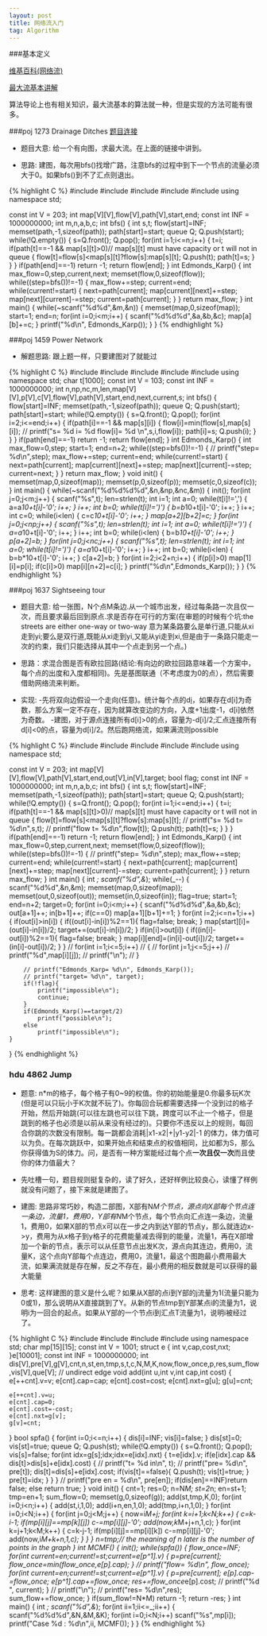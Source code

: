 ```yaml
---
layout: post
title: 网络流入门
tag: Algorithm
---
```


###基本定义

[维基百科(网络流)](https://zh.wikipedia.org/wiki/%E7%BD%91%E7%BB%9C%E6%B5%81)

[最大流基本讲解](http://www.cnblogs.com/Booble/archive/2011/03/04/1970453.html)

算法导论上也有相关知识，最大流基本的算法就一种，但是实现的方法可能有很多。

###poj 1273 Drainage Ditches
[题目连接](http://poj.org/problem?id=1273)

* 题目大意: 给一个有向图，求最大流。在上面的链接中讲到。

* 思路: 建图，每次用bfs()找增广路，注意bfs的过程中到下一个节点的流量必须大于0。如果bfs()到不了汇点则退出。

{% highlight C %}
#include <iostream>
#include <queue>
#include <cstring>
#include <cstdio>
#include <vector>
using namespace std;

const int V = 203;
int map[V][V],flow[V],path[V],start,end;
const int INF = 1000000000;
int m,n,a,b,c;
int bfs()
{
	int s,t;
	flow[start]=INF;
	memset(path,-1,sizeof(path));
	path[start]=start;
	queue<int> Q;
	Q.push(start);
	while(!Q.empty())
	{
		s=Q.front();
		Q.pop();
		for(int i=1;i<=n;i++)
		{
			t=i;
			if(path[t]==-1 && map[s][t]>0)// map[s][t] must have capacity or t will not in queue
			{
				flow[t]=flow[s]<map[s][t]?flow[s]:map[s][t];
				Q.push(t);
				path[t]=s;
			}
		}
	}
	if(path[end]==-1)
		return -1;
	return flow[end];
}
int Edmonds_Karp()
{
	int max_flow=0,step,current,next;
	memset(flow,0,sizeof(flow));
	while((step=bfs())!=-1)
	{
		max_flow+=step;
		current=end;
		while(current!=start)
		{
			next=path[current];
			map[current][next]+=step;
			map[next][current]-=step;
			current=path[current];
		}
	}
	return max_flow;
}
int main()
{
	while(~scanf("%d%d",&m,&n))
	{
		memset(map,0,sizeof(map));
		start=1;
		end=n;
		for(int i=0;i<m;i++)
		{
			scanf("%d%d%d",&a,&b,&c);
			map[a][b]+=c;
		}
		printf("%d\n", Edmonds_Karp());
	}
}
{% endhighlight %}

###poj 1459 Power Network

* 解题思路: 跟上题一样，只要建图对了就能过

{% highlight C %}
#include <iostream>
#include <cstdio>
#include <cstring>
#include <cmath>
#include <queue>
using namespace std;
char t[1000];
const int V = 103;
const int INF = 1000000000;
int n,np,nc,m,len,map[V][V],p[V],c[V],flow[V],path[V],start,end,next,current,s;
int bfs()
{
	flow[start]=INF;
	memset(path,-1,sizeof(path));
	queue<int> Q;
	Q.push(start);
	path[start]=start;
	while(!Q.empty())
	{
		s=Q.front();
		Q.pop();
		for(int i=2;i<=end;i++)
		{
			if(path[i]==-1 && map[s][i])
			{
				flow[i]=min(flow[s],map[s][i]);
				// printf("s= %d  i= %d  flow[i]= %d \n",s,i,flow[i]);
				path[i]=s;
				Q.push(i);
			}
		}
	}
	if(path[end]==-1)
		return -1;
	return flow[end];
}
int Edmonds_Karp()
{
	int max_flow=0,step;
	start=1;
	end=n+2;
	while((step=bfs())!=-1)
	{
		// printf("step= %d\n",step);
		max_flow+=step;
		current=end;
		while(current!=start)
		{
			next=path[current];
			map[current][next]+=step;
			map[next][current]-=step;
			current=next;
		}
	}
	return max_flow;
}
void init()
{
	memset(map,0,sizeof(map));
	memset(p,0,sizeof(p));
	memset(c,0,sizeof(c));
}
int main()
{
	while(~scanf("%d%d%d%d",&n,&np,&nc,&m))
	{
		init();
		for(int j=0;j<m;j++)
		{
			scanf("%s",t);
			len=strlen(t);
			int i=1;
			int a=0;
			while(t[i]!=',')
			{
				a=a*10+t[i]-'0';
				i++;
			}
			i++;
			int b=0;
			while(t[i]!=')')
			{
				b=b*10+t[i]-'0';
				i++;
			}
			i++;
			int c=0;
			while(i<len)
			{
				c=c*10+t[i]-'0';
				i++;
			}
			map[a+2][b+2]=c;
		}
		for(int j=0;j<np;j++)
		{
			scanf("%s",t);
			len=strlen(t);
			int i=1;
			int a=0;
			while(t[i]!=')')
			{
				a=a*10+t[i]-'0';
				i++;
			}
			i++;
			int b=0;
			while(i<len)
			{
				b=b*10+t[i]-'0';
				i++;
			}
			p[a+2]=b;
		}
		for(int j=0;j<nc;j++)
		{
			scanf("%s",t);
			len=strlen(t);
			int i=1;
			int a=0;
			while(t[i]!=')')
			{
				a=a*10+t[i]-'0';
				i++;
			}
			i++;
			int b=0;
			while(i<len)
			{
				b=b*10+t[i]-'0';
				i++;
			}
			c[a+2]=b;
		}
		for(int i=2;i<2+n;i++)
		{
			if(p[i]>0)
				map[1][i]=p[i];
			if(c[i]>0)
				map[i][n+2]=c[i];
		}
		printf("%d\n",Edmonds_Karp());
	}
}
{% endhighlight %}

###poj 1637 Sightseeing tour

* 题目大意: 给一张图，N个点M条边.从一个城市出发，经过每条路一次且仅一次，而且要求最后回到原点.求是否存在可行的方案(在审题的时候有个坑:the streets are either one-way or two-way 意为某条路要么是单行道,只能从xi走到yi;要么是双行道,既能从xi走到yi,又能从yi走到xi,但是由于一条路只能走一次的约束，我们只能选择从其中一个点走到另一个点。)

* 思路：求混合图是否有欧拉回路(结论:有向边的欧拉回路意味着一个方案中，每个点的出度和入度都相同)。先是基图联通（不考虑度为0的点），然后需要借助网络流来判断。

* 实现: 
 -先将双向边假设一个走向(任意)。统计每个点的d[i](点的出度-点的入度)，如果存在d[i]为奇数，那么方案一定不存在，因为就算改变边的方向，入度+1出度-1，d[i]依然为奇数。
 -建图，对于源点连接所有d[i]>0的点，容量为-d[i]/2;汇点连接所有d[i]<0的点，容量为d[i]/2。然后跑网络流，如果满流则possible


{% highlight C %}
#include <iostream>
#include <queue>
#include <cstring>
#include <cstdio>
#include <cmath>
using namespace std;

const int V = 203;
int map[V][V],flow[V],path[V],start,end,out[V],in[V],target;
bool flag;
const int INF = 1000000000;
int m,n,a,b,c;
int bfs()
{
	int s,t;
	flow[start]=INF;
	memset(path,-1,sizeof(path));
	path[start]=start;
	queue<int> Q;
	Q.push(start);
	while(!Q.empty())
	{
		s=Q.front();
		Q.pop();
		for(int i=1;i<=end;i++)
		{
			t=i;
			if(path[t]==-1 && map[s][t]>0)// map[s][t] must have capacity or t will not in queue
			{
				flow[t]=flow[s]<map[s][t]?flow[s]:map[s][t];
				// printf("s= %d  t= %d\n",s,t);
				// printf("flow t= %d\n",flow[t]);
				Q.push(t);
				path[t]=s;
			}
		}
	}
	if(path[end]==-1)
		return -1;
	return flow[end];
}
int Edmonds_Karp()
{
	int max_flow=0,step,current,next;
	memset(flow,0,sizeof(flow));
	while((step=bfs())!=-1)
	{
		// printf("step= %d\n",step);
		max_flow+=step;
		current=end;
		while(current!=start)
		{
			next=path[current];
			map[current][next]+=step;
			map[next][current]-=step;
			current=path[current];
		}
	}
	return max_flow;
}
int main()
{
	int _;
	scanf("%d",&_);
	while(_--)
	{
		scanf("%d%d",&n,&m);
		memset(map,0,sizeof(map));
		memset(out,0,sizeof(out));
		memset(in,0,sizeof(in));
		flag=true;
		start=1;
		end=n+2;
		target=0;
		for(int i=0;i<m;i++)
		{
			scanf("%d%d%d",&a,&b,&c);
			out[a+1]++;
			in[b+1]++;
			if(c==0)
				map[a+1][b+1]+=1;
		}
		for(int i=2;i<=n+1;i++)
		{
			if(out[i]>in[i])
			{
				if((out[i]-in[i])%2==1){
					flag=false;
					break;
				}
				map[start][i]=(out[i]-in[i])/2;
				target+=(out[i]-in[i])/2;
			}
			if(in[i]>out[i])
			{
				if((in[i]-out[i])%2==1){
					flag=false;
					break;
				}
				map[i][end]=(in[i]-out[i])/2;
				target+=(in[i]-out[i])/2;
			}
		}
		// for(int i=1;i<=5;i++)
		// {
		// 	for(int j=1;j<=5;j++)
		// 		printf("%d",map[i][j]);
		// 	printf("\n");
		// }

		// printf("Edmonds_Karp= %d\n", Edmonds_Karp());
		// printf("target= %d\n", target);
		if(!flag){
			printf("impossible\n");
			continue;
		}
		if(Edmonds_Karp()==target/2)
			printf("possible\n");
		else
			printf("impossible\n");
	}
}
{% endhighlight %}

### hdu 4862 Jump

* 题意: n*m的格子，每个格子有0~9的权值。你的初始能量是0.你最多玩K次(但是可以只玩小于K次就不玩了)。你每回合玩都需要选择一个没到过的格子开始，然后开始跳(可以往左跳也可以往下跳，跨度可以不止一个格子，但是跳到的格子也必须是以前从来没有经过的)。只要你不违反以上的规则，每回合你跳的次数没有限制。每一跳都会消耗\|x1-x2\|+\|y1-y2\|-1 的体力，体力值可以为负。在每次跳跃中，如果开始点和结束点的权值相同，比如都为S，那么你获得值为S的体力。问，是否有一种方案能经过每个点**一次且仅一次**而且使你的体力值最大？

* 先吐槽一句，题目规则挺复杂的，读了好久，还好样例比较良心，读懂了样例就没有问题了，接下来就是建图了。

* 建图: 思路非常巧妙，构造二部图，X部有N*M个节点，源点向X部每个节点连一条边，流量1，费用0，Y部有N*M个节点，每个节点向汇点连一条边，流量1，费用0，如果X部的节点x可以在一步之内到达Y部的节点y，那么就连边x->y，费用为从x格子到y格子的花费能量减去得到的能量，流量1，再在X部增加一个新的节点，表示可以从任意节点出发K次，源点向其连边，费用0，流量K，这个点向Y部每个点连边，费用0，流量1，最这个图跑最小费用最大流，如果满流就是存在解，反之不存在，最小费用的相反数就是可以获得的最大能量

* 思考: 这样建图的意义是什么呢？如果从X部的点i到Y部的j流量为1(流量只能为0或1)，那么说明从X直接跳到了Y。从新的节点tmp到Y部某点i的流量为1，说明i为一回合的起点。如果从Y部的一个节点i到汇点T流量为1，说明i被经过了。


{% highlight C %}
#include <iostream>
#include <cstdio>
#include <cstring>
#include <queue>
using namespace std;
char mp[15][15];
const int V = 1001;
struct e
{
	int v,cap,cost,nxt;
}e[10001];
const int INF = 1000000000;
int dis[V],pre[V],g[V],cnt,n,st,en,tmp,s,t,c,N,M,K,now,flow_once,p,res,sum_flow,vis[V],que[V];
// undirect edge
void add(int u,int v,int cap,int cost)
{
	e[++cnt].v=v;
	e[cnt].cap=cap;
	e[cnt].cost=cost;
	e[cnt].nxt=g[u];
	g[u]=cnt;

	e[++cnt].v=u;
	e[cnt].cap=0;
	e[cnt].cost=-cost;
	e[cnt].nxt=g[v];
	g[v]=cnt;
}
bool spfa()
{
	for(int i=0;i<=n;i++)
	{
		dis[i]=INF;
		vis[i]=false;
	}
	dis[st]=0;
	vis[st]=true;
	queue<int> Q;
	Q.push(st);
	while(!Q.empty())
	{
		s=Q.front();
		Q.pop();
		vis[s]=false;
		for(int idx=g[s];idx;idx=e[idx].nxt)
		{
			t=e[idx].v;
			if(e[idx].cap && dis[t]>dis[s]+e[idx].cost)
			{
				// printf("t= %d in\n", t);
				// printf("pre= %d\n", pre[t]);
				dis[t]=dis[s]+e[idx].cost;
				if(vis[t]==false){
					Q.push(t);
					vis[t]=true;
				}
				pre[t]=idx;
			}
		}
	}
	// printf("pre en = %d\n", pre[en]);
	if(dis[en]==INF)return false;
	else return true;
}
void init()
{
	cnt=1;
	res=0;
	n=N*M;
	st=2*n;
	en=st+1;
	tmp=en+1;
	sum_flow=0;
	memset(g,0,sizeof(g));
	add(st,tmp,K,0);
	for(int i=0;i<n;i++)
	{
		add(st,i,1,0);
		add(i+n,en,1,0);
		add(tmp,i+n,1,0);
	}
	for(int i=0;i<N;i++)
	{
		for(int j=0;j<M;j++)
		{
			now=i*M+j;
			for(int k=i+1;k<N;k++)
			{
				c=k-i-1;
				if(mp[i][j]==mp[k][j])
					c-=mp[i][j]-'0';
				add(now,k*M+j+n,1,c);
			}
			for(int k=j+1;k<M;k++)
			{
				c=k-j-1;
				if(mp[i][j]==mp[i][k])
					c-=mp[i][j]-'0';
				add(now,i*M+k+n,1,c);
			}
		}
	}
	n=tmp;// the meaning of n later is the number of points in the graph
}
int MCMF()
{
	init();
	while(spfa())
	{
		flow_once=INF;
		for(int current=en;current!=st;current=e[p^1].v)
		{
			p=pre[current];
			flow_once=min(flow_once,e[p].cap);
		}
		// printf("flow= %d\n", flow_once);
		for(int current=en;current!=st;current=e[p^1].v)
		{
			p=pre[current];
			e[p].cap-=flow_once;
			e[p^1].cap+=flow_once;
			res+=flow_once*e[p].cost;
			// printf("%d ", current);
		}
		// printf("\n");
		// printf("res= %d\n",res);
		sum_flow+=flow_once;
	}
	if(sum_flow!=N*M)
		return -1;
	return -res;
}
int main()
{
	int _;
	scanf("%d",&_);
	for(int ii=1;ii<=_;ii++)
	{
		scanf("%d%d%d",&N,&M,&K);
		for(int i=0;i<N;i++)
			scanf("%s",mp[i]);
		printf("Case %d : %d\n",ii, MCMF());
	}
}
{% endhighlight %}
